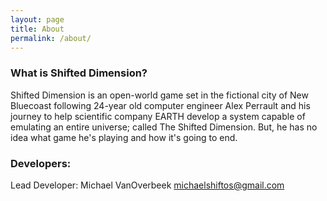```yaml
---
layout: page
title: About
permalink: /about/
---
```


### What is Shifted Dimension?

Shifted Dimension is an open-world game set in the fictional city of New Bluecoast following 24-year old computer engineer Alex Perrault and his journey to help scientific company EARTH develop a system capable of emulating an entire universe; called The Shifted Dimension. But, he has no idea what game he's playing and how it's going to end.

### Developers:

Lead Developer: Michael VanOverbeek
[michaelshiftos@gmail.com](mailto:michaelshiftos@gmail.com)